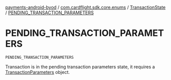 [payments-android-byod](../../index.md) / [com.cardflight.sdk.core.enums](../index.md) / [TransactionState](index.md) / [PENDING_TRANSACTION_PARAMETERS](./-p-e-n-d-i-n-g_-t-r-a-n-s-a-c-t-i-o-n_-p-a-r-a-m-e-t-e-r-s.md)

# PENDING_TRANSACTION_PARAMETERS

`PENDING_TRANSACTION_PARAMETERS`

Transaction is in the pending transaction parameters state, it requires a
[TransactionParameters](#) object.

